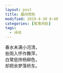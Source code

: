 ```yaml
---
layout: post
title: 晨间雨色
modified: 2019-4-30 8:40
categories: [笔落闲处]
tags: 
  - 诗词
---
```


春水未满小河清，  
些雨入怀作舞萍，  
白鹭低抟杨柳色，  
却把余梦落桥东。  

